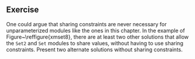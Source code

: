   
## Exercise
  One could argue that sharing constraints are never necessary for
  unparameterized modules like the ones in this chapter. In the example
  of Figure~\reffigure{xmset8}, there are at least two other solutions
  that allow the `Set2` and `Set`
  modules to share values, without having to use sharing
  constraints. Present two alternate solutions without sharing
  constraints.
